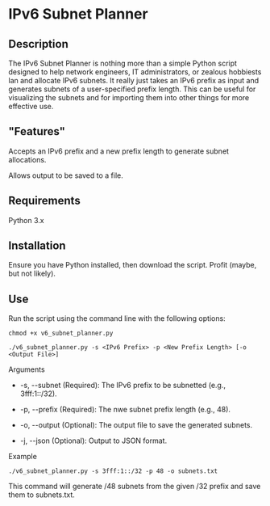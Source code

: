 # IPv6 Subnet Planner

## Description

The IPv6 Subnet Planner is nothing more than a simple Python script designed to help network engineers, IT administrators, or zealous hobbiests lan and allocate IPv6 subnets. It really just takes an IPv6 prefix as input and generates subnets of a user-specified prefix length. This can be useful for visualizing the subnets and for importing them into other things for more effective use.

## "Features"

Accepts an IPv6 prefix and a new prefix length to generate subnet allocations.

Allows output to be saved to a file.

## Requirements

Python 3.x

## Installation

Ensure you have Python installed, then download the script. Profit (maybe, but not likely).

## Use

Run the script using the command line with the following options:

`chmod +x v6_subnet_planner.py`

`./v6_subnet_planner.py -s <IPv6 Prefix> -p <New Prefix Length> [-o <Output File>]`

Arguments

* -s, --subnet (Required): The IPv6 prefix to be subnetted (e.g., 3fff:1::/32).

* -p, --prefix (Required): The nwe subnet prefix length (e.g., 48).

* -o, --output (Optional): The output file to save the generated subnets.

* -j, --json (Optional): Output to JSON format.

Example

`./v6_subnet_planner.py -s 3fff:1::/32 -p 48 -o subnets.txt`

This command will generate /48 subnets from the given /32 prefix and save them to subnets.txt.